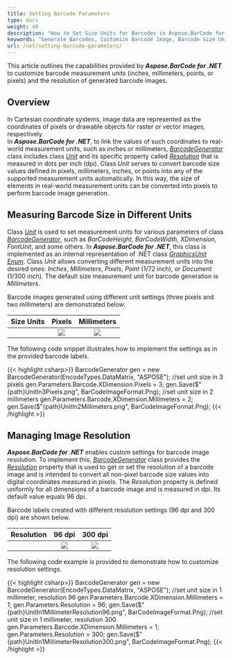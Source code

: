 ```yaml
---
title: Setting Barcode Parameters
type: docs
weight: 40
description: "How to Set Size Units for Barcodes in Aspose.BarCode for .NET"
keywords: "Generate Barcodes, Customize Barcode Image, Barcode Size Units in Aspose.BarCode for .NET, Work with Barcode Image in Aspose.BarCode for .NET, Generate Barcodes in Aspose.BarCode, Convert Barcode Size in Aspose.Barcode"
url: /net/setting-barcode-parameters/
---
```

This article outlines the capabilities provided by ***Aspose.BarCode for .NET*** to customize barcode measurement units (inches, millimeters, points, or pixels) and the resolution of generated barcode images.
  
## Overview
In Cartesian coordinate systems, image data are represented as the coordinates of pixels or drawable objects for raster or vector images, respectively.  
In ***Aspose.BarCode for .NET***, to link the values of such coordinates to real-world measurement units, such as inches or millimeters, [*BarcodeGenerator*](https://apireference.aspose.com/barcode/net/aspose.barcode.generation/barcodegenerator) class includes class [*Unit*](https://apireference.aspose.com/barcode/net/aspose.barcode.generation/unit) and its specific property called [*Resolution*](https://apireference.aspose.com/barcode/net/aspose.barcode.generation/unit/properties/resolution) that is measured in dots per inch (dpi). Class *Unit* serves to convert barcode size values defined in pixels, millimeters, inches, or points into any of the supported measurement units automatically. In this way, the size of elements in real-world measurement units can be converted into pixels to perform barcode image generation.  

## Measuring Barcode Size in Different Units 
Class [*Unit*](https://apireference.aspose.com/barcode/net/aspose.barcode.generation/unit) is used to set measurement units for various parameters of class [*BarcodeGenerator*](https://apireference.aspose.com/barcode/net/aspose.barcode.generation/barcodegenerator), such as *BarCodeHeight*, *BarCodeWidth*, *XDimension*, *FontUnit*, and some others. In ***Aspose.BarCode for .NET***, this class is implemented as an internal representation of .NET class [*GraphicsUnit Enum*](https://docs.microsoft.com/uk-ua/dotnet/api/system.drawing.graphicsunit?view=windowsdesktop-5.0). Class *Unit* allows converting different measurement units into the desired ones: *Inches*, *Millimeters*, *Pixels*, *Point* (1/72 inch), or *Document* (1/300 inch). The default size measurement unit for barcode generation is *Millimeters*.  
  
Barcode images generated using different unit settings (three pixels and two millimeters) are demonstrated below.
   
|Size Units|Pixels|Millimeters|
|---|:---:|:---:|
| |<image src="UnitIn3Pixels.png">|<image src="UnitIn2Millimeters.png">|
  
The following code snippet illustrates how to implement the settings as in the provided barcode labels.

{{< highlight csharp>}}
BarcodeGenerator gen = new BarcodeGenerator(EncodeTypes.DataMatrix, "ASPOSE");
//set unit size in 3 pixels
gen.Parameters.Barcode.XDimension.Pixels = 3;
gen.Save($"{path}UnitIn3Pixels.png", BarCodeImageFormat.Png);
//set unit size in 2 millimeters
gen.Parameters.Barcode.XDimension.Millimeters = 2;
gen.Save($"{path}UnitIn2Millimeters.png", BarCodeImageFormat.Png);
{{< /highlight >}} 

## Managing Image Resolution
***Aspose.BarCode for .NET*** enables custom settings for barcode image resolution. To implement this, [*BarcodeGenerator*](https://apireference.aspose.com/barcode/net/aspose.barcode.generation/barcodegenerator) class provides the [*Resolution*](https://apireference.aspose.com/barcode/net/aspose.barcode.generation/basegenerationparameters/properties/resolution) property that is used to get or set the resolution of a barcode image and is intended to convert all non-pixel barcode size values into digital coordinates measured in pixels. The *Resolution* property is defined uniformly for all dimensions of a barcode image and is measured in dpi. Its default value equals 96 dpi.  
  
Barcode labels created with different resolution settings (96 dpi and 300 dpi) are shown below.
  
|Resolution|96 dpi|300 dpi|
|---|:---:|:---:|
| |<image src="UnitIn1MillimeterResolution96.png">|<image src="UnitIn1MillimeterResolution300.png">|
  
The following code example is provided to demonstrate how to customize resolution settings.
  
{{< highlight csharp>}}
BarcodeGenerator gen = new BarcodeGenerator(EncodeTypes.DataMatrix, "ASPOSE");
//set unit size in 1 millimeter, resolution 96
gen.Parameters.Barcode.XDimension.Millimeters = 1;
gen.Parameters.Resolution = 96;
gen.Save($"{path}UnitIn1MillimeterResolution96.png", BarCodeImageFormat.Png);
//set unit size in 1 millimeter, resolution 300
gen.Parameters.Barcode.XDimension.Millimeters = 1;
gen.Parameters.Resolution = 300;
gen.Save($"{path}UnitIn1MillimeterResolution300.png", BarCodeImageFormat.Png);
{{< /highlight >}} 
